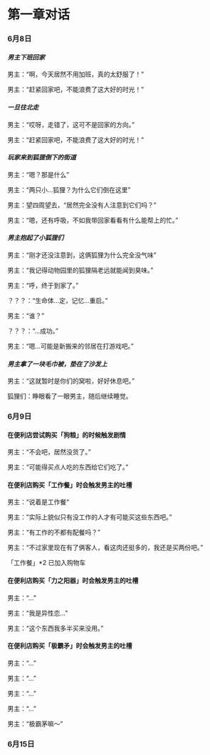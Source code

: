 # 第一章对话

### 6月8日

#### *男主下班回家*

男主：“啊，今天居然不用加班，真的太舒服了！”

男主：“赶紧回家吧，不能浪费了这大好的时光！”

#### *一旦往北走*

男主：“哎呀，走错了，这可不是回家的方向。”

男主：“赶紧回家吧，不能浪费了这大好的时光！”

#### *玩家来到狐狸倒下的街道*

男主：“嗯？那是什么”

男主：“两只小...狐狸？为什么它们倒在这里”

男主：望四周望去，“居然完全没有人注意到它们吗？”

男主：“嗯，还有呼吸，不如我带回家看看有什么能帮上的忙。”

#### *男主抱起了小狐狸们*

男主：“刚才还没注意到，这俩狐狸为什么完全没气味”

男主：“我记得动物园里的狐狸隔老远就能闻到臭味。”

男主：“呼，终于到家了。”

？？？：“生命体...定，记忆...重启。”

男主：“谁？”

？？？：“...成功。”

男主：“嗯...可能是新搬来的邻居在打游戏吧。”

#### *男主拿了一块毛巾被，垫在了沙发上*

男主：“这就暂时是你们的窝啦，好好休息吧。”

狐狸们：睁眼看了一眼男主，随后继续睡觉。

### 6月9日

#### 在便利店尝试购买「狗粮」的时候触发剧情
男主：“不会吧，居然没货了。”

男主：“可能得买点人吃的东西给它们吃了。”

#### 在便利店购买「工作餐」时会触发男主的吐槽
男主：“说着是工作餐“

男主：”实际上貌似只有没工作的人才有可能买这些东西吧。”

男主：“有工作的不都有配餐吗？”

男主：“不过家里现在有了俩客人，看这肉还挺多的，我还是买两份吧。”

「工作餐」*2 已加入购物车

#### 在便利店购买「力之阳器」时会触发男主的吐槽
男主：“...”

男主：“我是异性恋...”

男主：“这个东西我多半买来没用。”

#### 在便利店购买「极霸矛」时会触发男主的吐槽

男主：“...”

男主：“...”

男主：“...”

男主：“...”

男主：“极霸茅嘛～”

### 6月15日